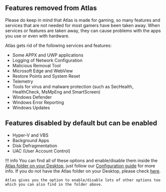 ## Features removed from Atlas

Please do keep in mind that Atlas is made for gaming, so many features and services that are not needed for most gamers have been taken away. When services or features are taken away, they can cause problems with the apps you use or even with hardware.

Atlas gets rid of the following services and features:

* Some APPX and UWP applications
* Logging of Network Configuration
* Malicious Removal Tool
* Microsoft Edge and WebView
* Restore Points and System Reset
* Telemetry
* Tools for virus and malware protection (such as SecHealth, HealthCheck, MsMpEng and SmartScreen)
* Windows Defender
* Windows Error Reporting
* Windows Updates

## Features disabled by default but can be enabled
* Hyper-V and VBS
* Background Apps
* Disk Defragmentation
* UAC (User Account Control)

!!! info
    You can find all of these options and enable/disable them inside the [Atlas folder on your Desktop](file://C:/Users/default/Desktop/Atlas), just follow our [Configuration guide](/getting-started/post-installation/configuration) for more info. If you do not have the Atlas folder on your Desktop, please check [here](common-issues/atlas-folder-missing).
    
    Atlas gives you the option to enable/disable lots of other options too which you can also find in the folder above.
